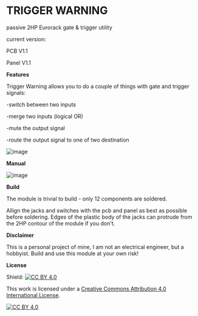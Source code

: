 # TRIGGER WARNING
passive 2HP Eurorack gate & trigger utility

current version:

PCB V1.1

Panel V1.1

**Features**

Trigger Warning allows you to do a couple of things with gate and trigger signals: 

  -switch between two inputs
  
  -merge two inputs (logical OR)
  
  -mute the output signal
  
  -route the output signal to one of two destination
  
![image](https://user-images.githubusercontent.com/66487560/192104521-a7b746bb-8288-4b53-bd0c-79f56abe64fc.png)

**Manual**

![image](https://user-images.githubusercontent.com/66487560/192105476-debe8302-5db4-40f5-b045-28e8e0756948.png)

**Build**

The module is trivial to build - only 12 components are soldered.

Allign the jacks and switches with the pcb and panel as best as possible before soldering. Edges of the plastic body of the jacks can protrude from the 2HP contour of the module if you don't.

**Disclaimer**

This is a personal project of mine, I am not an electrical engineer, but a hobbyist. Build and use this module at your own risk!

**License**

Shield: [![CC BY 4.0][cc-by-shield]][cc-by]

This work is licensed under a
[Creative Commons Attribution 4.0 International License][cc-by].

[![CC BY 4.0][cc-by-image]][cc-by]

[cc-by]: http://creativecommons.org/licenses/by/4.0/
[cc-by-image]: https://i.creativecommons.org/l/by/4.0/88x31.png
[cc-by-shield]: https://img.shields.io/badge/License-CC%20BY%204.0-lightgrey.svg
